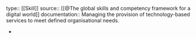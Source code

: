 type:: [[Skill]]
source:: [[@The global skills and competency framework for a digital world]]
documentation:: Managing the provision of technology-based services to meet defined organisational needs.

-